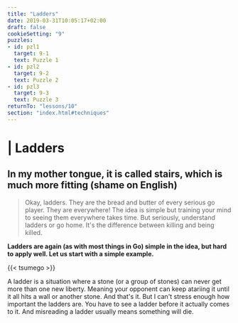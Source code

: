 ```yaml
---
title: "Ladders"
date: 2019-03-31T10:05:17+02:00
draft: false
cookieSetting: "9"
puzzles:
- id: pzl1
  target: 9-1
  text: Puzzle 1
- id: pzl2
  target: 9-2
  text: Puzzle 2
- id: pzl3
  target: 9-3
  text: Puzzle 3
returnTo: "lessons/10"
section: "index.html#techniques"
---
```


# | Ladders
## In my mother tongue, it is called stairs, which is much more fitting (shame on English)

> Okay, ladders. They are the bread and butter of every serious go player. They are everywhere! The idea is simple but training your mind to seeing them everywhere takes time. But seriously, understand ladders or go home. It's the difference between killing and being killed. 

**Ladders are again (as with most things in Go) simple in the idea, but hard to apply well. Let us start with a simple example.**

{{< tsumego >}}

A ladder is a situation where a stone (or a group of stones) can never get more than one new liberty. Meaning your opponent can keep atariing it until it all hits a wall or another stone. And that's it. But I can't stress enough how important the ladders are. You have to see a ladder before it actually comes to it. And misreading a ladder usually means something will die. 